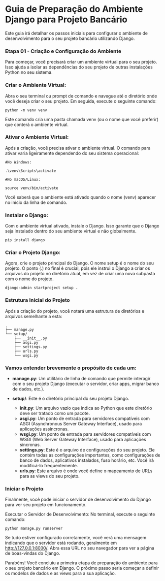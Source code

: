 # Guia de Preparação do Ambiente Django para Projeto Bancário
Este guia irá detalhar os passos iniciais para configurar o ambiente de desenvolvimento para o seu projeto bancário utilizando Django.

### Etapa 01 - Criação e Configuração do Ambiente
Para começar, você precisará criar um ambiente virtual para o seu projeto. Isso ajuda a isolar as dependências do seu projeto de outras instalações Python no seu sistema.

### Criar o Ambiente Virtual:
Abra o seu terminal ou prompt de comando e navegue até o diretório onde você deseja criar o seu projeto. Em seguida, execute o seguinte comando:

```
python -m venv venv

```
Este comando cria uma pasta chamada venv (ou o nome que você preferir) que conterá o ambiente virtual.

### Ativar o Ambiente Virtual:
Após a criação, você precisa ativar o ambiente virtual. O comando para ativar varia ligeiramente dependendo do seu sistema operacional:

```
#No Windows:

.\venv\Scripts\activate

#No macOS/Linux:

source venv/bin/activate
```

Você saberá que o ambiente está ativado quando o nome (venv) aparecer no início da linha de comando.

### Instalar o Django:
Com o ambiente virtual ativado, instale o Django. Isso garante que o Django seja instalado dentro do seu ambiente virtual e não globalmente.

```
pip install django
```
### Criar o Projeto Django:
Agora, crie o projeto principal do Django. O nome setup é o nome do seu projeto. O ponto (.) no final é crucial, pois ele instrui o Django a criar os arquivos do projeto no diretório atual, em vez de criar uma nova subpasta com o nome do projeto.

```
django-admin startproject setup .
```
### Estrutura Inicial do Projeto
Após a criação do projeto, você notará uma estrutura de diretórios e arquivos semelhante a esta:

```
.
├── manage.py
└── setup/
    ├── __init__.py
    ├── asgi.py
    ├── settings.py
    ├── urls.py
    └── wsgi.py
```
### Vamos entender brevemente o propósito de cada um:

- **manage.py**: Um utilitário de linha de comando que permite interagir com o seu projeto Django (executar o servidor, criar apps, migrar banco de dados, etc.).

- **setup/**: Este é o diretório principal do seu projeto Django.
  - **__init__.py**: Um arquivo vazio que indica ao Python que este diretório deve ser tratado como um pacote.
  - **asgi.py**: Um ponto de entrada para servidores compatíveis com ASGI (Asynchronous Server Gateway Interface), usado para aplicações assíncronas.
  - **wsgi.py**: Um ponto de entrada para servidores compatíveis com WSGI (Web Server Gateway Interface), usado para aplicações síncronas.
  - **settings.py**: Este é o arquivo de configurações do seu projeto. Ele contém todas as configurações importantes, como configurações de banco de dados, aplicativos instalados, fuso horário, etc. Você irá modificá-lo frequentemente.
  - **urls.py**: Este arquivo é onde você define o mapeamento de URLs para as views do seu projeto.


### Iniciar o Projeto
Finalmente, você pode iniciar o servidor de desenvolvimento do Django para ver seu projeto em funcionamento.

Executar o Servidor de Desenvolvimento:
No terminal, execute o seguinte comando:
```
python manage.py runserver
```
Se tudo estiver configurado corretamente, você verá uma mensagem indicando que o servidor está rodando, geralmente em http://127.0.0.1:8000/. Abra essa URL no seu navegador para ver a página de boas-vindas do Django.

Parabéns! Você concluiu a primeira etapa de preparação do ambiente para o seu projeto bancário em Django. O próximo passo seria começar a definir os modelos de dados e as views para a sua aplicação.